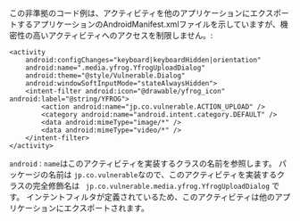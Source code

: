 
 この非準拠のコード例は、アクティビティを他のアプリケーションにエクスポートするアプリケーションのAndroidManifest.xmlファイルを示していますが、機密性の高いアクティビティへのアクセスを制限しません。: 

    <activity
        android:configChanges="keyboard|keyboardHidden|orientation"
        android:name=".media.yfrog.YfrogUploadDialog"
        android:theme="@style/Vulnerable.Dialog"
        android:windowSoftInputMode="stateAlwaysHidden">
        <intent-filter android:icon="@drawable/yfrog_icon" android:label="@string/YFROG">
            <action android:name="jp.co.vulnerable.ACTION_UPLOAD" />
            <category android:name="android.intent.category.DEFAULT" />
            <data android:mimeType="image/*" />
            <data android:mimeType="video/*" />
        </intent-filter>
    </activity>

`android：name`はこのアクティビティを実装するクラスの名前を参照します。 パッケージの名前は `jp.co.vulnerable`なので、このアクティビティを実装するクラスの完全修飾名は ` jp.co.vulnerable.media.yfrog.YfrogUploadDialog` です。 インテントフィルタが定義されているため、このアクティビティは他のアプリケーションにエクスポートされます。

